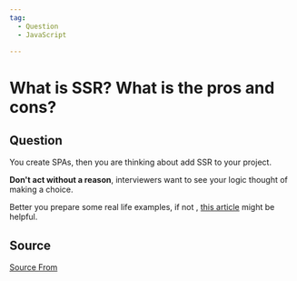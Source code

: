 ```yaml
---
tag:
  - Question
  - JavaScript

---
```

  
# What is SSR? What is the pros and cons?

## Question
You create SPAs, then you are thinking about add SSR to your project.

**Don't act without a reason**, interviewers want to see your logic thought of making a choice.

Better you prepare some real life examples, if not , [this article](https://dev.to/stereobooster/server-side-rendering-or-ssr-what-is-it-for-and-when-to-use-it-2cpg) might be helpful.




##  Source
[Source From](https://bigfrontend.dev/question/What-is-SSR-What-is-the-pros-and-cons)

  